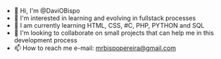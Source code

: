 - 👋 Hi, I'm @DaviOBispo
- 👀 I'm interested in learning and evolving in fullstack processes
- 🌱 I am currently learning HTML, CSS, #C, PHP, PYTHON and SQL
- 💞️ I'm looking to collaborate on small projects that can help me in this development process
- 📫 How to reach me e-mail: mrbispopereira@gmail.com
